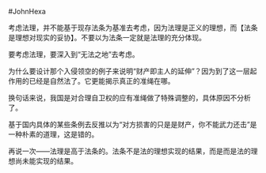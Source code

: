 #JohnHexa 

考虑法理，并不能基于现存法条为基准去考虑，因为法理是正义的理想，而【法条是理想对现实的妥协】。不要以为法条一定就是法理的充分体现。  
  
要考虑法理，要深入到“无法之地”去考虑。  
  
为什么要设计那个入侵领空的例子来说明“财产即主人的延伸”？因为到了这一层起作用的已经是自然法了。它更能揭示真正的准绳在哪。  
  
换句话来说，我国是对合理自卫权的应有准绳做了特殊调整的，具体原因不分析了。  
  
基于国内具体的某些条例去反推以为“对方损害的只是是财产，你不能武力还击”是一种朴素的道理，这是错的。  
  
再说一次——法理是高于法条的。法条不是法的理想实现的结果，而是而是法的理想尚未能实现的结果。

  
